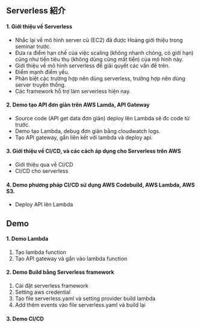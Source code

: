 ## Serverless 紹介

#### 1. Giới thiệu về Serverless
- Nhắc lại về mô hình server cũ (EC2) đã được Hoàng giới thiệu trong seminar trước. 
- Đưa ra điểm hạn chế của việc scaling (không nhanh chóng, có giới hạn) cũng như tiền tiêu thụ (không dùng cũng mất tiền) của mô hình này.
- Giới thiệu về mô hình serverless để giải quyết các vấn đề trên.
- Điểm mạnh điểm yếu.
- Phân biệt các trường hợp nên dùng serverless, trường hợp nên dùng server truyền thống.
- Các framework hỗ trợ làm serverless hiện nay.
#### 2. Demo tạo API đơn giản trên AWS Lamda, API Gateway
- Source code (API get data đơn giản) deploy lên Lambda sẽ đc code từ trước.
- Demo tạo Lambda, debug đơn giản bằng cloudwatch logs.
- Tạo API gateway, gắn liên kết với lambda và deploy api.
#### 3. Giới thiệu về CI/CD, và các cách áp dụng cho Serverless trên AWS
- Giới thiệu qua về CI/CD
- CI/CD cho serverless
#### 4. Demo phương pháp CI/CD sử dụng AWS Codebuild, AWS Lambda, AWS S3.
- Deploy API lên Lambda



## Demo
#### 1. Demo Lambda
1. Tạo lambda function
2. Tạo API gateway và gắn vào lambda function

#### 2. Demo Build bằng Serverless framework
1. Cài đặt serverless framework
2. Setting aws credential
3. Tạo file serverless.yaml và setting provider build lambda
4. Add thêm events vào file serverless.yaml và build lại

#### 3. Demo CI/CD
